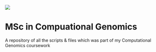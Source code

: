 ![](http://www.nuigalway.ie/cdn/images/logo.png)
# MSc in Compuational Genomics
A repository of all the scripts &amp; files which was part of my Computational Genomics coursework
